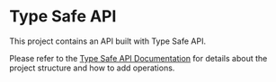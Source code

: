 # Type Safe API

This project contains an API built with Type Safe API.

Please refer to the [Type Safe API Documentation](https://aws.github.io/aws-pdk/developer_guides/type-safe-api/index.html) for details about the project structure and how to add operations.
